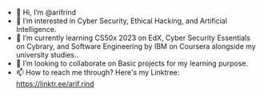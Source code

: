 - 👋 Hi, I’m @arifrind
- 👀 I’m interested in Cyber Security, Ethical Hacking, and Artificial Intelligence.
- 🌱 I’m currently learning CS50x 2023 on EdX, Cyber Security Essentials on Cybrary, and Software Engineering by IBM on Coursera alongside my university studies..
- 💞️ I’m looking to collaborate on Basic projects for my learning purpose.
- 📫 How to reach me through? Here's my Linktree: https://linktr.ee/arif.rind
<!---
arifrind/arifrind is a ✨ special ✨ repository because its `README.md` (this file) appears on your GitHub profile.
You can click the Preview link to take a look at your changes.
--->

